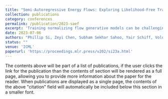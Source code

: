 ```yaml
---
title: "Semi-Autoregressive Energy Flows: Exploring Likelihood-Free Training of Normalizing Flows"
collection: publications
category: conferences
permalink: /publication/2023-saef
excerpt: 'Training normalizing flow generative models can be challenging due to the need to calculate computationally expensive determinants of Jacobians. This paper studies the likelihood-free training of flows and proposes the energy objective, an alternative sample-based loss based on proper scoring rules. The energy objective is determinant-free and supports flexible model architectures that are not easily compatible with maximum likelihood training, including semi-autoregressive energy flows, a novel model family that interpolates between fully autoregressive and non-autoregressive models. Energy flows feature competitive sample quality, posterior inference, and generation speed relative to likelihood-based flows; this performance is decorrelated from the quality of log-likelihood estimates, which are generally very poor. Our findings question the use of maximum likelihood as an objective or a metric, and contribute to a scientific study of its role in generative modeling.'
date: 2023-07-06
authors: "Phillip Si, Zeyi Chen, Subham Sekhar Sahoo, Yair Schiff, Volodymyr Kuleshov"
status: ""
venue: 'ICML'
paperurl: 'https://proceedings.mlr.press/v202/si23a.html'
---
```


The contents above will be part of a list of publications, if the user clicks the link for the publication than the contents of section will be rendered as a full page, allowing you to provide more information about the paper for the reader. When publications are displayed as a single page, the contents of the above "citation" field will automatically be included below this section in a smaller font.